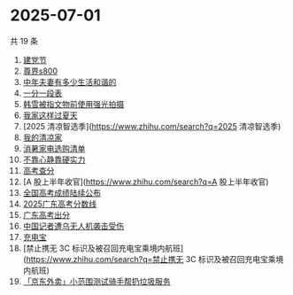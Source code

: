 # 2025-07-01

共 19 条

<!-- BEGIN -->
<!-- 最后更新时间 Tue Jul 01 2025 20:17:41 GMT+0800 (China Standard Time) -->

1. [建党节](https://www.zhihu.com/search?q=建党节)
1. [尊界s800](https://www.zhihu.com/search?q=尊界s800)
1. [中年夫妻有多少生活和谐的](https://www.zhihu.com/search?q=中年夫妻有多少生活和谐的)
1. [一分一段表](https://www.zhihu.com/search?q=一分一段表)
1. [韩雪被指文物前使用强光拍摄](https://www.zhihu.com/search?q=韩雪被指文物前使用强光拍摄)
1. [我家这样过夏天](https://www.zhihu.com/search?q=我家这样过夏天)
1. [2025 清凉智选季](https://www.zhihu.com/search?q=2025 清凉智选季)
1. [我的清凉家](https://www.zhihu.com/search?q=我的清凉家)
1. [消暑家电选购清单](https://www.zhihu.com/search?q=消暑家电选购清单)
1. [不靠心静靠硬实力](https://www.zhihu.com/search?q=不靠心静靠硬实力)
1. [高考查分](https://www.zhihu.com/search?q=高考查分)
1. [A 股上半年收官](https://www.zhihu.com/search?q=A 股上半年收官)
1. [全国高考成绩陆续公布](https://www.zhihu.com/search?q=全国高考成绩陆续公布)
1. [2025广东高考分数线](https://www.zhihu.com/search?q=2025广东高考分数线)
1. [广东高考出分](https://www.zhihu.com/search?q=广东高考出分)
1. [中国记者遭乌无人机袭击受伤](https://www.zhihu.com/search?q=中国记者遭乌无人机袭击受伤)
1. [充电宝](https://www.zhihu.com/search?q=充电宝)
1. [禁止携无 3C
   标识及被召回充电宝乘境内航班](https://www.zhihu.com/search?q=禁止携无 3C
   标识及被召回充电宝乘境内航班)
1. [「京东外卖」小范围测试骑手帮扔垃圾服务](https://www.zhihu.com/search?q=「京东外卖」小范围测试骑手帮扔垃圾服务)

<!-- END -->
